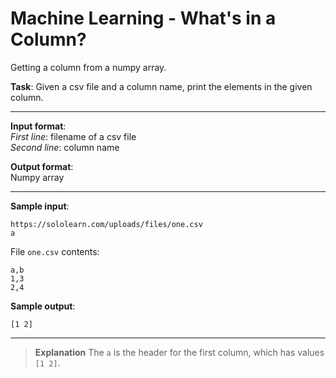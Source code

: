 # Machine Learning - What's in a Column?

Getting a column from a numpy array.

**Task**: Given a csv file and a column name, print the elements in the given column.

---

**Input format**:  
_First line_: filename of a csv file  
_Second line_: column name

**Output format**:  
Numpy array

---

**Sample input**:
```
https://sololearn.com/uploads/files/one.csv
a
```

File `one.csv` contents:
```
a,b
1,3
2,4
```

**Sample output**:
```
[1 2]
```

---

>**Explanation** The `a` is the header for the first column, which has values `[1 2]`.